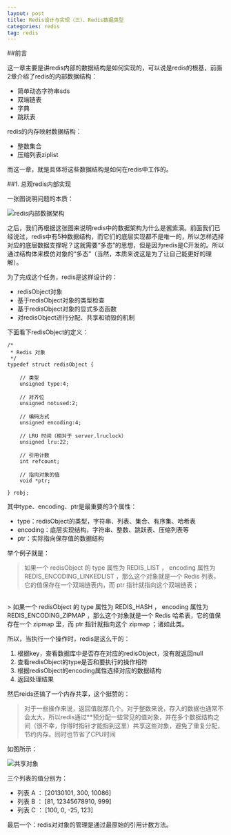 ```yaml
---
layout: post
title: Redis设计与实现（三）、Redis数据类型
categories: redis
tag: redis
---
```


##前言

这一章主要是讲redis内部的数据结构是如何实现的，可以说是redis的根基，前面2章介绍了redis的内部数据结构：

* 简单动态字符串sds
* 双端链表
* 字典
* 跳跃表

redis的内存映射数据结构：

* 整数集合
* 压缩列表ziplist

而这一章，就是具体将这些数据结构是如何在redis中工作的。

##1. 总观redis内部实现

一张图说明问题的本质：

![redis内部数据架构](http://redisbook.readthedocs.org/en/latest/_images/graphviz-243b3a1747269b8e966a9bdd9db2129d983f2b23.svg)

之后，我们再根据这张图来说明redis中的数据架构为什么是酱紫滴。前面我们已经说过，redis中有5种数据结构，而它们的底层实现都不是唯一的，所以怎样选择对应的底层数据支撑呢？这就需要“多态”的思想，但是因为redis是C开发的。所以通过结构体来模仿对象的“多态”（当然，本质来说这是为了让自己能更好的理解）。

为了完成这个任务，redis是这样设计的：

* redisObject对象
* 基于redisObject对象的类型检查
* 基于redisObject对象的显式多态函数
* 对redisObject进行分配、共享和销毁的机制

下面看下redisObject的定义：

```
/*
 * Redis 对象
 */
typedef struct redisObject {

    // 类型
    unsigned type:4;

    // 对齐位
    unsigned notused:2;

    // 编码方式
    unsigned encoding:4;

    // LRU 时间（相对于 server.lruclock）
    unsigned lru:22;

    // 引用计数
    int refcount;

    // 指向对象的值
    void *ptr;

} robj;
```

其中type、encoding、ptr是最重要的3个属性：

* type：redisObject的类型，字符串、列表、集合、有序集、哈希表
* encoding：底层实现结构，字符串、整数、跳跃表、压缩列表等
* ptr：实际指向保存值的数据结构

举个例子就是：

> 如果一个 redisObject 的 type 属性为 REDIS_LIST ， encoding 属性为 REDIS_ENCODING_LINKEDLIST ，那么这个对象就是一个 Redis 列表，它的值保存在一个双端链表内，而 ptr 指针就指向这个双端链表；
<br>
> 如果一个 redisObject 的 type 属性为 REDIS_HASH ， encoding 属性为 REDIS_ENCODING_ZIPMAP ，那么这个对象就是一个 Redis 哈希表，它的值保存在一个 zipmap 里，而 ptr 指针就指向这个 zipmap ；诸如此类。

所以，当执行一个操作时，redis是这么干的：

1. 根据key，查看数据库中是否存在对应的redisObject，没有就返回null
2. 查看redisObject的type是否和要执行的操作相符
3. 根据redisObject的encoding属性选择对应的数据结构
4. 返回处理结果

然后reids还搞了一个内存共享，这个挺赞的：

> 对于一些操作来说，返回值就那几个。对于整数来说，存入的数据也通常不会太大，所以redis通过**预分配一些常见的值对象，并在多个数据结构之间（很不幸，你得时指针才能指到这里）共享这些对象，避免了重复分配，节约内存。同时也节省了CPU时间

如图所示：

![共享对象](http://redisbook.readthedocs.org/en/latest/_images/graphviz-10fd6efbb50d4f8410ec42a39fa72d7247f90b4d.svg)

三个列表的值分别为：

* 列表 A ： [20130101, 300, 10086] 
* 列表 B ： [81, 12345678910, 999] 
* 列表 C ： [100, 0, -25, 123]

最后一个：redis对对象的管理是通过最原始的引用计数方法。

